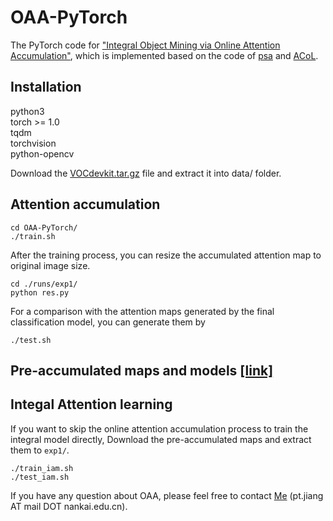 # OAA-PyTorch
The PyTorch code for ["Integral Object Mining via Online Attention Accumulation"](http://openaccess.thecvf.com/content_ICCV_2019/papers/Jiang_Integral_Object_Mining_via_Online_Attention_Accumulation_ICCV_2019_paper.pdf), which is implemented based on the code of [psa](https://github.com/jiwoon-ahn/psa) and [ACoL](https://github.com/xiaomengyc/ACoL). 
## Installation
python3  
torch >= 1.0  
tqdm  
torchvision  
python-opencv

Download the [VOCdevkit.tar.gz](https://drive.google.com/file/d/1uh5bWXvLOpE-WZUUtO77uwCB4Qnh6d7X/view) file and extract it into data/ folder.

## Attention accumulation
```
cd OAA-PyTorch/
./train.sh 
```
After the training process, you can resize the accumulated attention map to original image size.
```
cd ./runs/exp1/
python res.py
```
For a comparison with the attention maps generated by the final classification model, you can generate them by
```
./test.sh
```
## Pre-accumulated maps and models [[link]](https://drive.google.com/drive/folders/1mu_rYkZ8hCiM0X9tjq04R0K-gJ17RPRU?usp=sharing)
## Integal Attention learning
If you want to skip the online attention accumulation process to train the integral model directly, Download the pre-accumulated maps and 
extract them to `exp1/`.
```
./train_iam.sh
./test_iam.sh
```
If you have any question about OAA, please feel free to contact [Me](https://pengtaojiang.github.io/) (pt.jiang AT mail DOT nankai.edu.cn). 
